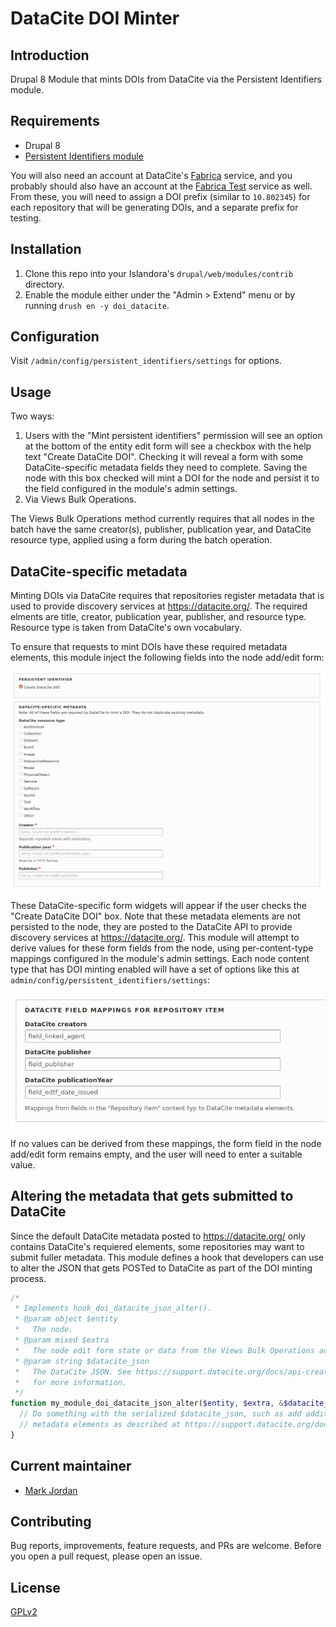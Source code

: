 # DataCite DOI Minter

## Introduction

Drupal 8 Module that mints DOIs from DataCite via the Persistent Identifiers module.

## Requirements

* Drupal 8
* [Persistent Identifiers module](https://github.com/mjordan/persistent_identifiers)

You will also need an account at DataCite's [Fabrica](https://doi.datacite.org) service, and you probably should also have an account at the [Fabrica Test](https://doi.test.datacite.org) service as well. From these, you will need to assign a DOI prefix (similar to `10.802345`) for each repository that will be generating DOIs, and a separate prefix for testing.

## Installation

1. Clone this repo into your Islandora's `drupal/web/modules/contrib` directory.
1. Enable the module either under the "Admin > Extend" menu or by running `drush en -y doi_datacite`.

## Configuration

Visit `/admin/config/persistent_identifiers/settings` for options.

## Usage

Two ways:

1. Users with the "Mint persistent identifiers" permission will see an option at the bottom of the entity edit form will see a checkbox with the help text "Create DataCite DOI". Checking it will reveal a form with some DataCite-specific metadata fields they need to complete. Saving the node with this box checked will mint a DOI for the node and persist it to the field configured in the module's admin settings.
1. Via Views Bulk Operations.

The Views Bulk Operations method currently requires that all nodes in the batch have the same creator(s), publisher, publication year, and DataCite resource type, applied using a form during the batch operation.

## DataCite-specific metadata

Minting DOIs via DataCite requires that repositories register metadata that is used to provide discovery services at https://datacite.org/. The required elments are title, creator, publication year, publisher, and resource type. Resource type is taken from DataCite's own vocabulary.

To ensure that requests to mint DOIs have these required metadata elements, this module inject the following fields into the node add/edit form:

![DataCite metadata fields](docs/images/datacite_metadata.png)

These DataCite-specific form widgets will appear if the user checks the "Create DataCite DOI" box. Note that these metadata elements are not persisted to the node, they are posted to the DataCite API to provide discovery services at https://datacite.org/. This module will attempt to derive values for these form fields from the node, using per-content-type mappings configured in the module's admin settings. Each node content type that has DOI minting enabled will have a set of options like this at `admin/config/persistent_identifiers/settings`:

![DataCite resource types](docs/images/datacite_metadata_mappings.png)

If no values can be derived from these mappings, the form field in the node add/edit form remains empty, and the user will need to enter a suitable value.
 
## Altering the metadata that gets submitted to DataCite

Since the default DataCite metadata posted to https://datacite.org/ only contains DataCite's requiered elements, some repositories may want to submit fuller metadata. This module defines a hook that developers can use to alter the JSON that gets POSTed to DataCite as part of the DOI minting process.

```php
/*
 * Implements hook_doi_datacite_json_alter().
 * @param object $entity
 *   The node.
 * @param mixed $extra
 *   The node edit form state or data from the Views Bulk Operations action.
 * @param string $datacite_json
 *   The DataCite JSON. See https://support.datacite.org/docs/api-create-dois
 *   for more information.
 */
function my_module_doi_datacite_json_alter($entity, $extra, &$datacite_json) {
  // Do something with the serialized $datacite_json, such as add additional
  // metadata elements as described at https://support.datacite.org/docs/api-create-dois.
}
```

## Current maintainer

* [Mark Jordan](https://github.com/mjordan)

## Contributing

Bug reports, improvements, feature requests, and PRs are welcome. Before you open a pull request, please open an issue.

## License

[GPLv2](http://www.gnu.org/licenses/gpl-2.0.txt)
